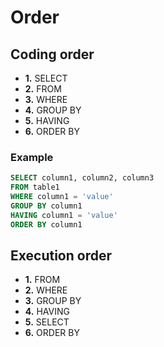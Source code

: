 # Order

## Coding order

* **1.** SELECT
* **2.** FROM
* **3.** WHERE
* **4.** GROUP BY
* **5.** HAVING
* **6.** ORDER BY

### Example

~~~sql
SELECT column1, column2, column3
FROM table1
WHERE column1 = 'value'
GROUP BY column1
HAVING column1 = 'value'
ORDER BY column1
~~~

## Execution order

* **1.** FROM
* **2.** WHERE
* **3.** GROUP BY
* **4.** HAVING
* **5.** SELECT
* **6.** ORDER BY
